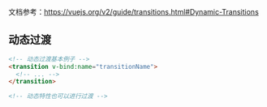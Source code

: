 文档参考：https://vuejs.org/v2/guide/transitions.html#Dynamic-Transitions

## 动态过渡
```html
<!-- 动态过渡基本例子 -->
<transition v-bind:name="transitionName">
  <!-- ... -->
</transition>

<!-- 动态特性也可以进行过渡 -->
```